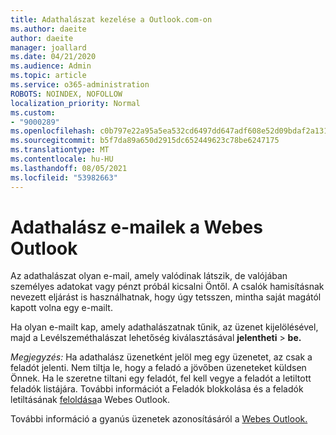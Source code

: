 ```yaml
---
title: Adathalászat kezelése a Outlook.com-on
ms.author: daeite
author: daeite
manager: joallard
ms.date: 04/21/2020
ms.audience: Admin
ms.topic: article
ms.service: o365-administration
ROBOTS: NOINDEX, NOFOLLOW
localization_priority: Normal
ms.custom:
- "9000289"
ms.openlocfilehash: c0b797e22a95a5ea532cd6497dd647adf608e52d09bdaf2a13124ecdfe15d5bb
ms.sourcegitcommit: b5f7da89a650d2915dc652449623c78be6247175
ms.translationtype: MT
ms.contentlocale: hu-HU
ms.lasthandoff: 08/05/2021
ms.locfileid: "53982663"
---
```

# <a name="how-to-deal-with-a-phishing-email-in-outlook-on-the-web"></a>Adathalász e-mailek a Webes Outlook

Az adathalászat olyan e-mail, amely valódinak látszik, de valójában személyes adatokat vagy pénzt próbál kicsalni Öntől. A csalók hamisításnak nevezett eljárást is használhatnak, hogy úgy tetsszen, mintha saját magától kapott volna egy e-mailt.

Ha olyan e-mailt kap, amely adathalászatnak tűnik, az üzenet kijelölésével, majd a Levélszeméthalászat lehetőség kiválasztásával **jelentheti**  >  **be.**

*Megjegyzés:* Ha adathalász üzenetként jelöl meg egy üzenetet, az csak a feladót jelenti. Nem tiltja le, hogy a feladó a jövőben üzeneteket küldsen Önnek. Ha le szeretne tiltani egy feladót, fel kell vegye a feladót a letiltott feladók listájára. További információt a Feladók blokkolása és a feladók letiltásának [feloldása](https://support.office.com/article/9bf812d4-6995-4d19-901a-76d6e26939b0)a Webes Outlook.

További információ a gyanús üzenetek azonosításáról a [Webes Outlook.](https://support.office.com/article/3d44102b-6ce3-4f7c-a359-b623bec82206)